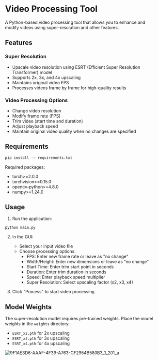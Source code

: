 # Video Processing Tool

A Python-based video processing tool that allows you to enhance and modify videos using super-resolution and other features.

## Features

### Super Resolution
- Upscale video resolution using ESRT (Efficient Super Resolution Transformer) model
- Supports 2x, 3x, and 4x upscaling
- Maintains original video FPS
- Processes videos frame by frame for high-quality results

### Video Processing Options
- Change video resolution
- Modify frame rate (FPS)
- Trim video (start time and duration)
- Adjust playback speed
- Maintain original video quality when no changes are specified

## Requirements

```bash
pip install -r requirements.txt
```

Required packages:
- torch>=2.0.0
- torchvision>=0.15.0
- opencv-python>=4.8.0
- numpy>=1.24.0

## Usage

1. Run the application:
```bash
python main.py
```

2. In the GUI:
   - Select your input video file
   - Choose processing options:
     - FPS: Enter new frame rate or leave as "no change"
     - Width/Height: Enter new dimensions or leave as "no change"
     - Start Time: Enter trim start point in seconds
     - Duration: Enter trim duration in seconds
     - Speed: Enter playback speed multiplier
     - Super Resolution: Select upscaling factor (x2, x3, x4)

3. Click "Process" to start video processing

## Model Weights

The super-resolution model requires pre-trained weights. Place the model weights in the `weights` directory:
- `ESRT_x2.pth` for 2x upscaling
- `ESRT_x3.pth` for 3x upscaling
- `ESRT_x4.pth` for 4x upscaling

![9F1AE3D6-AAAF-4F39-A763-CF2954B580B3_1_201_a](https://github.com/user-attachments/assets/45367332-ce35-4ece-9f1d-fa61e45890a6)


